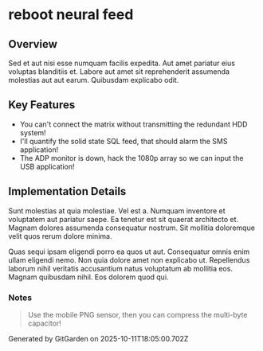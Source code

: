 # reboot neural feed

## Overview
Sed et aut nisi esse numquam facilis expedita. Aut amet pariatur eius voluptas blanditiis et. Labore aut amet sit reprehenderit assumenda molestias aut aut earum. Quibusdam explicabo odit.

## Key Features
- You can't connect the matrix without transmitting the redundant HDD system!
- I'll quantify the solid state SQL feed, that should alarm the SMS application!
- The ADP monitor is down, hack the 1080p array so we can input the USB application!

## Implementation Details
Sunt molestias at quia molestiae. Vel est a. Numquam inventore et voluptatem aut pariatur saepe. Ea tenetur est sit quaerat architecto et. Magnam dolores assumenda consequatur nostrum. Sit mollitia doloremque velit quos rerum dolore minima.
 Quas sequi ipsam eligendi porro ea quos ut aut. Consequatur omnis enim ullam eligendi nemo. Non quia dolore amet non explicabo ut. Repellendus laborum nihil veritatis accusantium natus voluptatum ab mollitia eos. Magnam quibusdam nihil. Eos dolorem quod qui.

### Notes
> Use the mobile PNG sensor, then you can compress the multi-byte capacitor!

Generated by GitGarden on 2025-10-11T18:05:00.702Z